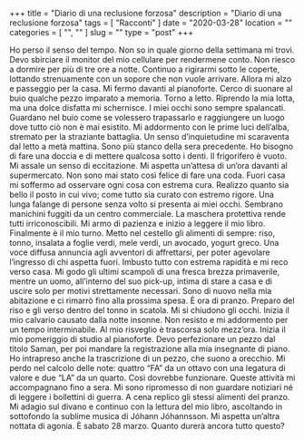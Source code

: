 +++
title = "Diario di una reclusione forzosa"
description = "Diario di una reclusione forzosa"
tags = [ "Racconti" ]
date = "2020-03-28"
location = ""
categories = [
  "",
  ""
]
slug = ""
type = "post"
+++

Ho perso il senso del tempo. Non so in quale giorno della settimana mi trovi. Devo sbirciare il monitor del mio cellulare per rendermene conto. Non riesco a dormire per più di tre ore a notte. Continuo a rigirarmi sotto le coperte, lottando strenuamente con un sopore che non vuole arrivare. Allora mi alzo e passeggio per la casa. Mi fermo davanti al pianoforte. Cerco di suonare al buio qualche pezzo imparato a memoria. Torno a letto. Riprendo la mia lotta, ma una dolce disfatta mi schernisce. I miei occhi sono sempre spalancati. Guardano nel buio come se volessero trapassarlo e raggiungere un luogo dove tutto ciò non è mai esistito. Mi addormento con le prime luci dell’alba, stremato per la straziante battaglia. Un senso d’inquietudine mi scaraventa dal letto a metà mattina. Sono più stanco della sera precedente. Ho bisogno di fare una doccia e di mettere qualcosa sotto i denti. Il frigorifero è vuoto. Mi assale un senso di eccitazione. Mi aspetta un’attesa di un’ora davanti al supermercato. Non sono mai stato così felice di fare una coda. Fuori casa mi soffermo ad osservare ogni cosa con estrema cura. Realizzo quanto sia bello il posto in cui vivo; come tutto sia curato con estremo rigore. Una lunga falange di persone senza volto si presenta ai miei occhi. Sembrano manichini fuggiti da un centro commerciale. La maschera protettiva rende tutti irriconoscibili. Mi armo di pazienza e inizio a leggere il mio libro. Finalmente è il mio turno. Metto nel cestello gli alimenti di sempre: riso, tonno, insalata a foglie verdi, mele verdi, un avocado, yogurt greco. Una voce diffusa annuncia agli avventori di affrettarsi, per poter agevolare l’ingresso di chi aspetta fuori. Imbusto tutto con estrema rapidità e mi reco verso casa. Mi godo gli ultimi scampoli di una fresca brezza primaverile, mentre un uomo, all’interno del suo pick-up, intima di stare a casa e di uscire solo per motivi strettamente necessari. Sono di nuovo nella mia abitazione e ci rimarrò fino alla prossima spesa. È ora di pranzo. Preparo del riso e gli verso dentro del tonno in scatola. Mi si chiudono gli occhi. Inizia il mio calvario causato dalla notte insonne. Non resisto e mi addormento per un tempo interminabile. Al mio risveglio è trascorsa solo mezz’ora. Inizia il mio pomeriggio di studio al pianoforte. Devo perfezionare un pezzo dal titolo Saman, per poi mandare la registrazione alla mia insegnante di piano. Ho intrapreso anche la trascrizione di un pezzo, che suono a orecchio. Mi perdo nel calcolo delle note: quattro “FA” da un ottavo con una legatura di valore e due “LA” da un quarto. Così dovrebbe funzionare. Queste attività mi accompagnano fino a sera. Mi sono ripromesso di non guardare notiziari né di leggere i bollettini di guerra. A cena replico gli stessi alimenti del pranzo. Mi adagio sul divano e continuo con la lettura del mio libro, ascoltando in sottofondo la sublime musica di  Jóhann Jóhannsson. Mi aspetta un’altra nottata di agonia. È sabato 28 marzo. Quanto durerà ancora tutto questo?
